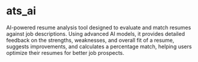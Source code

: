 # ats_ai
AI-powered resume analysis tool designed to evaluate and match resumes against job descriptions. Using advanced AI models, it provides detailed feedback on the strengths, weaknesses, and overall fit of a resume, suggests improvements, and calculates a percentage match, helping users optimize their resumes for better job prospects.
